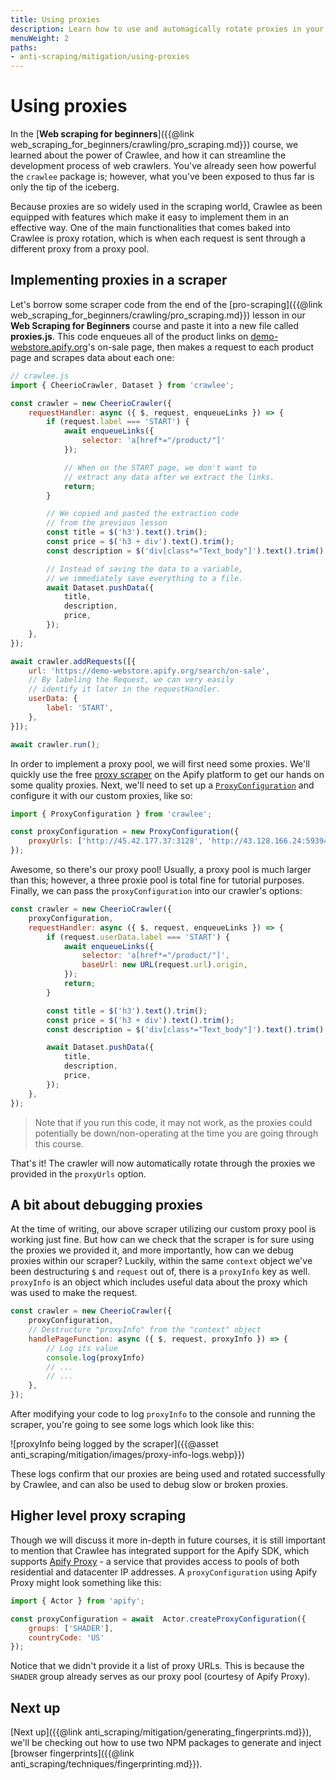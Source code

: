 ```yaml
---
title: Using proxies
description: Learn how to use and automagically rotate proxies in your scrapers by using Crawlee, and a bit about how to easily obtain pools of proxies.
menuWeight: 2
paths:
- anti-scraping/mitigation/using-proxies
---
```


# [](#using-proxies) Using proxies

In the [**Web scraping for beginners**]({{@link web_scraping_for_beginners/crawling/pro_scraping.md}}) course, we learned about the power of Crawlee, and how it can streamline the development process of web crawlers. You've already seen how powerful the `crawlee` package is; however, what you've been exposed to thus far is only the tip of the iceberg.

Because proxies are so widely used in the scraping world, Crawlee as been equipped with features which make it easy to implement them in an effective way. One of the main functionalities that comes baked into Crawlee is proxy rotation, which is when each request is sent through a different proxy from a proxy pool.

## [](#implementing-proxies) Implementing proxies in a scraper

Let's borrow some scraper code from the end of the [pro-scraping]({{@link web_scraping_for_beginners/crawling/pro_scraping.md}}) lesson in our **Web Scraping for Beginners** course and paste it into a new file called **proxies.js**. This code enqueues all of the product links on [demo-webstore.apify.org](https://demo-webstore.apify.org)'s on-sale page, then makes a request to each product page and scrapes data about each one:

```JavaScript
// crawlee.js
import { CheerioCrawler, Dataset } from 'crawlee';

const crawler = new CheerioCrawler({
    requestHandler: async ({ $, request, enqueueLinks }) => {
        if (request.label === 'START') {
            await enqueueLinks({
                selector: 'a[href*="/product/"]'
            });

            // When on the START page, we don't want to
            // extract any data after we extract the links.
            return;
        }

        // We copied and pasted the extraction code
        // from the previous lesson
        const title = $('h3').text().trim();
        const price = $('h3 + div').text().trim();
        const description = $('div[class*="Text_body"]').text().trim();

        // Instead of saving the data to a variable,
        // we immediately save everything to a file.
        await Dataset.pushData({
            title,
            description,
            price,
        });
    },
});

await crawler.addRequests([{
    url: 'https://demo-webstore.apify.org/search/on-sale',
    // By labeling the Request, we can very easily
    // identify it later in the requestHandler.
    userData: {
        label: 'START',
    },
}]);

await crawler.run();
```

In order to implement a proxy pool, we will first need some proxies. We'll quickly use the free [proxy scraper](https://apify.com/mstephen190/proxy-scraper) on the Apify platform to get our hands on some quality proxies. Next, we'll need to set up a [`ProxyConfiguration`](https://crawlee.dev/api/core/class/ProxyConfiguration) and configure it with our custom proxies, like so:

```JavaScript
import { ProxyConfiguration } from 'crawlee';

const proxyConfiguration = new ProxyConfiguration({
    proxyUrls: ['http://45.42.177.37:3128', 'http://43.128.166.24:59394', 'http://51.79.49.178:3128'],
});
```

Awesome, so there's our proxy pool! Usually, a proxy pool is much larger than this; however, a three proxie pool is total fine for tutorial purposes. Finally, we can pass the `proxyConfiguration` into our crawler's options:

```JavaScript
const crawler = new CheerioCrawler({
    proxyConfiguration,
    requestHandler: async ({ $, request, enqueueLinks }) => {
        if (request.userData.label === 'START') {
            await enqueueLinks({
                selector: 'a[href*="/product/"]',
                baseUrl: new URL(request.url).origin,
            });
            return;
        }

        const title = $('h3').text().trim();
        const price = $('h3 + div').text().trim();
        const description = $('div[class*="Text_body"]').text().trim();

        await Dataset.pushData({
            title,
            description,
            price,
        });
    },
});
```

> Note that if you run this code, it may not work, as the proxies could potentially be down/non-operating at the time you are going through this course.

That's it! The crawler will now automatically rotate through the proxies we provided in the `proxyUrls` option.

## [](#debugging-proxies) A bit about debugging proxies

At the time of writing, our above scraper utilizing our custom proxy pool is working just fine. But how can we check that the scraper is for sure using the proxies we provided it, and more importantly, how can we debug proxies within our scraper? Luckily, within the same `context` object we've been destructuring `$` and `request` out of, there is a `proxyInfo` key as well. `proxyInfo` is an object which includes useful data about the proxy which was used to make the request.

```JavaScript
const crawler = new CheerioCrawler({
    proxyConfiguration,
    // Destructure "proxyInfo" from the "context" object
    handlePageFunction: async ({ $, request, proxyInfo }) => {
        // Log its value
        console.log(proxyInfo)
        // ...
        // ...
    },
});
```

After modifying your code to log `proxyInfo` to the console and running the scraper, you're going to see some logs which look like this:

![proxyInfo being logged by the scraper]({{@asset anti_scraping/mitigation/images/proxy-info-logs.webp}})

These logs confirm that our proxies are being used and rotated successfully by Crawlee, and can also be used to debug slow or broken proxies.

## [](#higher-level-proxy-scraping) Higher level proxy scraping

Though we will discuss it more in-depth in future courses, it is still important to mention that Crawlee has integrated support for the Apify SDK, which supports [Apify Proxy](https://apify.com/proxy) - a service that provides access to pools of both residential and datacenter IP addresses. A `proxyConfiguration` using Apify Proxy might look something like this:

```JavaScript
import { Actor } from 'apify';

const proxyConfiguration = await  Actor.createProxyConfiguration({
    groups: ['SHADER'],
    countryCode: 'US'
});
```

Notice that we didn't provide it a list of proxy URLs. This is because the `SHADER` group already serves as our proxy pool (courtesy of Apify Proxy).

## [](#next) Next up

[Next up]({{@link anti_scraping/mitigation/generating_fingerprints.md}}), we'll be checking out how to use two NPM packages to generate and inject [browser fingerprints]({{@link anti_scraping/techniques/fingerprinting.md}}).
